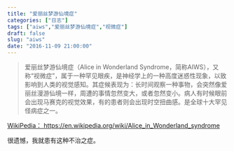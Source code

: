```yaml
---
title: "爱丽丝梦游仙境症"
categories: ["日志"]
tags: ["aiws","爱丽丝梦游仙境症","视微症"]
draft: false
slug: "aiws"
date: "2016-11-09 21:00:00"
---
```


> 爱丽丝梦游仙境症（Alice in Wonderland Syndrome，简称AIWS），又称“视微症”，属于一种罕见眼疾，是神经学上的一种高度迷惑性现象，以致影响到人类的视觉感知。其症候表现为：长时间观察一种事物，会突然像爱丽丝漫游仙境一样，周遭的事情忽然变大，或者忽然变小。病人有时候眼前会出现马赛克的视觉效果，有的患者则会出现时空扭曲感。是全球十大罕见怪病症之一。

<a href="https://en.wikipedia.org/wiki/Alice_in_Wonderland_syndrome" target="_blank">WikiPedia： https://en.wikipedia.org/wiki/Alice_in_Wonderland_syndrome</a>

很遗憾，我就患有这种不治之症。
